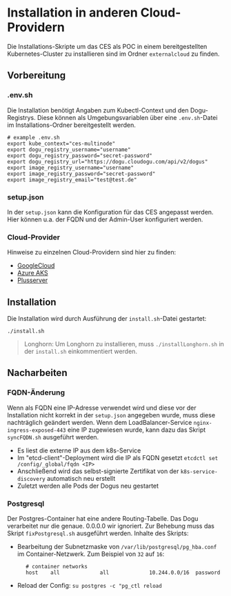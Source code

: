 # Installation in anderen Cloud-Providern

Die Installations-Skripte um das CES als POC in einem bereitgestellten Kubernetes-Cluster zu installieren sind im Ordner `externalcloud` zu finden.

## Vorbereitung

### .env.sh

Die Installation benötigt Angaben zum Kubectl-Context und den Dogu-Registrys. 
Diese können als Umgebungsvariablen über eine `.env.sh`-Datei im Installations-Ordner bereitgestellt werden.

```shell
# example .env.sh
export kube_context="ces-multinode"
export dogu_registry_username="username"
export dogu_registry_password="secret-password"
export dogu_registry_url="https://dogu.cloudogu.com/api/v2/dogus"
export image_registry_username="username"
export image_registry_password="secret-password"
export image_registry_email="test@test.de"
```

### setup.json

In der `setup.json` kann die Konfiguration für das CES angepasst werden.
Hier können u.a. der FQDN und der Admin-User konfiguriert werden.

### Cloud-Provider

Hinweise zu einzelnen Cloud-Providern sind hier zu finden:
- [GoogleCloud](cloud-provicer_installation_google_cloud_de.md)
- [Azure AKS](cloud-provicer_installation_azure_aks_de.md)
- [Plusserver](cloud-provicer_installation_plusserver_de.md)

## Installation

Die Installation wird durch Ausführung der `install.sh`-Datei gestartet:

```shell
./install.sh
```

> Longhorn: Um Longhorn zu installieren, muss `./installLonghorn.sh` in der `install.sh` einkommentiert werden.

## Nacharbeiten

### FQDN-Änderung

Wenn als FQDN eine IP-Adresse verwendet wird und diese vor der Installation nicht korrekt in der `setup.json` angegeben wurde, muss diese nachträglich geändert werden.
Wenn dem LoadBalancer-Service `nginx-ingress-exposed-443` eine IP zugewiesen wurde, kann dazu das Skript `syncFQDN.sh` ausgeführt werden.

- Es liest die externe IP aus dem k8s-Service
- Im "etcd-client"-Deployment wird die IP als FQDN gesetzt `etcdctl set /config/_global/fqdn <IP>`
- Anschließend wird das selbst-signierte Zertifikat von der `k8s-service-discovery` automatisch neu erstellt
- Zuletzt werden alle Pods der Dogus neu gestartet

### Postgresql

Der Postgres-Container hat eine andere Routing-Tabelle. Das Dogu verarbeitet nur die genaue. 0.0.0.0 wir ignoriert.
Zur Behebung muss das Skript `fixPostgresql.sh` ausgeführt werden. Inhalte des Skripts:

- Bearbeitung der Subnetzmaske von `/var/lib/postgresql/pg_hba.conf` im Container-Netzwerk. Zum Beispiel von `32` auf `16`:
```
      # container networks
      host    all             all             10.244.0.0/16  password
```

    
- Reload der Config:
`su postgres -c "pg_ctl reload`